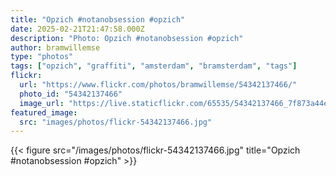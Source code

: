 ```yaml
---
title: "Opzich #notanobsession #opzich"
date: 2025-02-21T21:47:58.000Z
description: "Photo: Opzich #notanobsession #opzich"
author: bramwillemse
type: "photos"
tags: ["opzich", "graffiti", "amsterdam", "bramsterdam", "tags"]
flickr:
  url: "https://www.flickr.com/photos/bramwillemse/54342137466/"
  photo_id: "54342137466"
  image_url: "https://live.staticflickr.com/65535/54342137466_7f873a44e4_b.jpg"
featured_image:
  src: "images/photos/flickr-54342137466.jpg"
---
```


{{< figure src="/images/photos/flickr-54342137466.jpg" title="Opzich #notanobsession #opzich" >}}